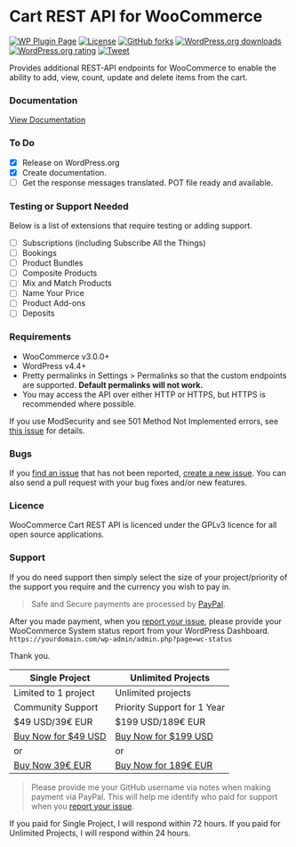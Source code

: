 # Cart REST API for WooCommerce
[![WP Plugin Page](https://img.shields.io/badge/WordPress-%E2%86%92-lightgrey.svg?style=flat-square)](https://wordpress.org/plugins/cart-rest-api-for-woocommerce/)
[![License](https://img.shields.io/badge/license-GPL--3.0%2B-red.svg)](https://github.com/seb86/WooCommerce-Cart-REST-API/blob/master/LICENSE.md)
[![GitHub forks](https://img.shields.io/github/forks/seb86/WooCommerce-Cart-REST-API.svg?style=flat)](https://github.com/seb86/WooCommerce-Cart-REST-API/network)
[![WordPress.org downloads](https://img.shields.io/wordpress/plugin/dt/cart-rest-api-for-woocommerce.svg)](https://wordpress.org/plugins/cart-rest-api-for-woocommerce/)
[![WordPress.org rating](https://img.shields.io/wordpress/plugin/r/cart-rest-api-for-woocommerce.svg)](https://wordpress.org/plugins/cart-rest-api-for-woocommerce/#reviews)
[![Tweet](https://img.shields.io/twitter/url/http/shields.io.svg?style=social)](https://twitter.com/intent/tweet?text=Enable%20the%20ability%20to%20add,%20view,%20count,%20update%20and%20delete%20items%20from%20the%20cart%20using%20the%20REST%20API%20for%20WooCommerce.%20—&url=https://wordpress.org/plugins/cart-rest-api-for-woocommerce//&via=sebd86&hashtags=WordPress)

Provides additional REST-API endpoints for WooCommerce to enable the ability to add, view, count, update and delete items from the cart.

### Documentation

[View Documentation](https://seb86.github.io/WooCommerce-Cart-REST-API-Docs/)

### To Do
* [X] Release on WordPress.org
* [X] Create documentation.
* [ ] Get the response messages translated. POT file ready and available.

### Testing or Support Needed

Below is a list of extensions that require testing or adding support.

* [ ] Subscriptions (including Subscribe All the Things)
* [ ] Bookings
* [ ] Product Bundles
* [ ] Composite Products
* [ ] Mix and Match Products
* [ ] Name Your Price
* [ ] Product Add-ons
* [ ] Deposits

### Requirements
* WooCommerce v3.0.0+
* WordPress v4.4+
* Pretty permalinks in Settings > Permalinks so that the custom endpoints are supported. **Default permalinks will not work.**
* You may access the API over either HTTP or HTTPS, but HTTPS is recommended where possible.

If you use ModSecurity and see 501 Method Not Implemented errors, see [this issue](https://github.com/woocommerce/woocommerce/issues/9838) for details.

### Bugs
If you [find an issue](https://github.com/seb86/WooCommerce-Cart-REST-API/issues?state=open) that has not been reported, [create a new issue](https://github.com/seb86/WooCommerce-Cart-REST-API/issues/new). You can also send a pull request with your bug fixes and/or new features.

### Licence

WooCommerce Cart REST API is licenced under the GPLv3 licence for all open source applications.

### Support

If you do need support then simply select the size of your project/priority of the support you require and the currency you wish to pay in.

> Safe and Secure payments are processed by [PayPal](https://www.paypal.com).

After you made payment, when you [report your issue](https://github.com/seb86/WooCommerce-Cart-REST-API/issues/new), please provide your WooCommerce System status report from your WordPress Dashboard. `https://yourdomain.com/wp-admin/admin.php?page=wc-status`

Thank you.

| Single Project | Unlimited Projects |
| -------------- | ------------------ |
| Limited to 1 project | Unlimited projects |
| Community Support | Priority Support for 1 Year |
| $49 USD/39€ EUR | $199 USD/189€ EUR |
| <a href="https://www.paypal.me/CodeBreaker/49usd">Buy Now for $49 USD</a> | <a href="https://www.paypal.me/CodeBreaker/199usd">Buy Now for $199 USD</a> |
| or | or |
|  <a href="https://www.paypal.me/CodeBreaker/39eur">Buy Now 39€ EUR</a> | <a href="https://www.paypal.me/CodeBreaker/189eur">Buy Now for 189€ EUR</a> |

> Please provide me your GitHub username via notes when making payment via PayPal. This will help me identify who paid for support when you [report your issue](https://github.com/seb86/WooCommerce-Cart-REST-API/issues/new).

If you paid for Single Project, I will respond within 72 hours. If you paid for Unlimited Projects, I will respond within 24 hours.
